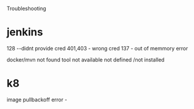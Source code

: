 Troubleshooting

# jenkins

128 --didnt provide cred
401,403 - wrong cred
137 - out of memmory error 

docker/mvn not found  tool not available 
not defined /not installed


# k8

image pullbackoff error  - 




